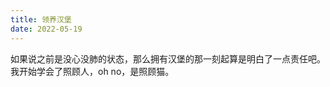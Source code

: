 ```yaml
---
title: 领养汉堡
date: 2022-05-19
---
```


如果说之前是没心没肺的状态，那么拥有汉堡的那一刻起算是明白了一点责任吧。我开始学会了照顾人，oh no，是照顾猫。
<!--more-->
